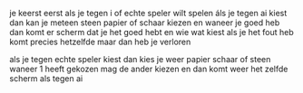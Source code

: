 je keerst eerst als je tegen i of echte speler wilt spelen áls je tegen ai kiest
dan kan je meteen steen papier of schaar kiezen en waneer je goed heb dan komt er scherm dat je het goed hebt en wie wat kiest
als je het fout heb komt precies hetzelfde maar dan heb je verloren

als je tegen echte speler kiest dan kies je weer papier schaar of steen
waneer 1 heeft gekozen mag de ander kiezen en dan komt weer het zelfde scherm als tegen ai